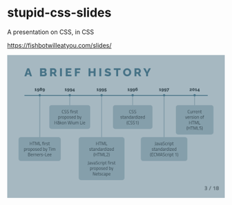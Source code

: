 # stupid-css-slides

A presentation on CSS, in CSS

https://fishbotwilleatyou.com/slides/

![](https://raw.githubusercontent.com/deeptoaster/stupid-css-slides/master/screenshot.png)
